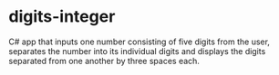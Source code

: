 # digits-integer
C# app that inputs one number consisting of five digits from the user, separates the number into its individual digits and displays the digits separated from one another by three spaces each.
